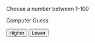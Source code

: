 <div id="game">
    <p>Choose a number between 1-100</p>
    <p>Computer Guess</p>
    <p id="guess"></p>
    <button id="higher">Higher</button> <button id="lower">Lower</button>
</div>

<script>

document.addEventListener('load', function(e) {
    var game = document.querySelector('#game');
    var higher = document.querySelector('#higher');
    var lower = document.querySelector('#lower');
    var guess = document.querySelector('#guess');
    var ceiling = 100;
    var floor = 1;

   
    function guess_cpu() {
        cpu_guess = Math.floor(Math.random() * ceiling);
        guess.textContent = cpu_guess;
    }

    higher.addEventListener('click', function() {

    });

    lower.addEventListener('click', function() {

    });
    cpu_guess();
})
</script>